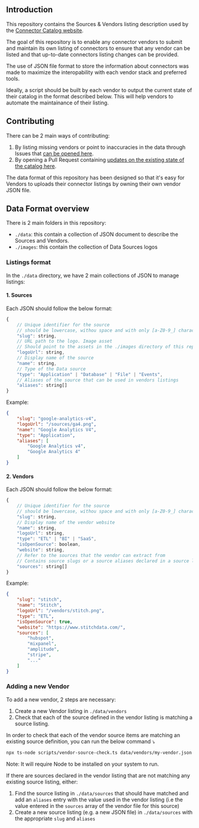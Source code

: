 ## Introduction

This repository contains the Sources & Vendors listing description used by the [Connector Catalog website](https://connectorcatalog.com/).

The goal of this repository is to enable any connector vendors to submit and maintain its own listing of connectors to ensure that any vendor can be listed and that up-to-date connectors listing changes can be provided.

The use of JSON file format to store the information about connectors was made to maximize the interopability with each vendor stack and preferred tools.

Ideally, a script should be built by each vendor to output the current state of their catalog in the format described below. This will help vendors to automate the maintainance of their listing.

## Contributing

There can be 2 main ways of contributing:
1. By listing missing vendors or point to inaccuracies in the data through Issues that [can be opened here](https://github.com/whalyapp/connector-catalog-data/issues).
2. By opening a Pull Request containing [updates on the existing state of the catalog here](https://github.com/whalyapp/connector-catalog-data/pulls).

The data format of this repository has been designed so that it's easy for Vendors to uploads their connector listings by owning their own vendor JSON file.

## Data Format overview

There is 2 main folders in this repository:
- `./data`: this contain a collection of JSON document to describe the Sources and Vendors.
- `./images`: this contain the collection of Data Sources logos

### Listings format

In the `./data` directory, we have 2 main collections of JSON to manage listings:

#### 1. Sources

Each JSON should follow the below format:

```js
{
    // Unique identifier for the source
    // should be lowercase, withou space and with only [a-Z0-9_] characters
    "slug": string,
    // URL path to the logo. Image asset
    // Should point to the assets in the ./images directory of this repository
    "logoUrl": string,
    // Display name of the source
    "name": string,
    // Type of the Data source
    "type": "Application" | "Database" | "File" | "Events",
    // Aliases of the source that can be used in vendors listings
    "aliases": string[]
}
```

Example:
```json
{
    "slug": "google-analytics-v4",
    "logoUrl": "/sources/ga4.png",
    "name": "Google Analytics V4",
    "type": "Application",
    "aliases": [
        "Google Analytics v4", 
        "Google Analytics 4"
    ]
}
```

#### 2. Vendors

Each JSON should follow the below format:

```js
{
    // Unique identifier for the source
    // should be lowercase, withou space and with only [a-Z0-9_] characters
    "slug": string,
    // Display name of the vendor website
    "name": string,
    "logoUrl": string,
    "type": "ETL" | "BI" | "SaaS",
    "isOpenSource": boolean,
    "website": string,
    // Refer to the sources that the vendor can extract from
    // Contains source slugs or a source aliases declared in a source listing
    "sources": string[]
}
```

Example:

```json
{
    "slug": "stitch",
    "name": "Stitch",
    "logoUrl": "/vendors/stitch.png",
    "type": "ETL",
    "isOpenSource": true,
    "website": "https://www.stitchdata.com/",
    "sources": [
        "hubspot",
        "mixpanel",
        "amplitude",
        "stripe",
        "..."
    ]
}
```

### Adding a new Vendor

To add a new vendor, 2 steps are necessary:
1. Create a new Vendor listing in `./data/vendors`
2. Check that each of the source defined in the vendor listing is matching a source listing.

In order to check that each of the vendor source items are matching an existing source definition, you can run the below command ⤵️

```sh
npx ts-node scripts/vendor-source-check.ts data/vendors/my-vendor.json
```

Note: It will require Node to be installed on your system to run.

If there are sources declared in the vendor listing that are not matching any existing source listing, either:
1. Find the source listing in `./data/sources` that should have matched and add an `aliases` entry with the value used in the vendor listing (i.e the value entered in the `sources` array of the vendor file for this source)
2. Create a new source listing (e.g. a new JSON file) in `./data/sources` with the appropriate `slug` and `aliases`